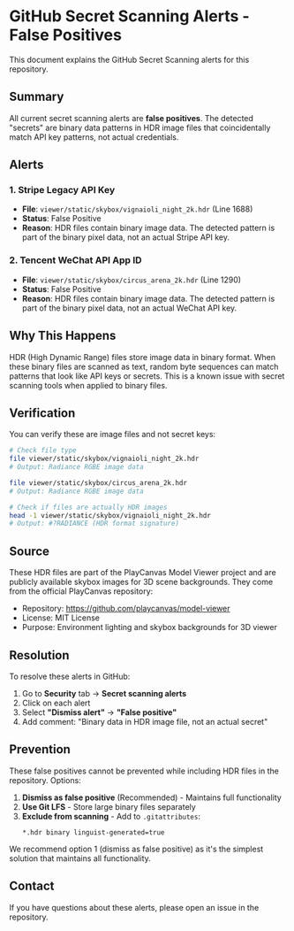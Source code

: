 # GitHub Secret Scanning Alerts - False Positives

This document explains the GitHub Secret Scanning alerts for this repository.

## Summary

All current secret scanning alerts are **false positives**. The detected "secrets" are binary data patterns in HDR image files that coincidentally match API key patterns, not actual credentials.

## Alerts

### 1. Stripe Legacy API Key
- **File**: `viewer/static/skybox/vignaioli_night_2k.hdr` (Line 1688)
- **Status**: False Positive
- **Reason**: HDR files contain binary image data. The detected pattern is part of the binary pixel data, not an actual Stripe API key.

### 2. Tencent WeChat API App ID
- **File**: `viewer/static/skybox/circus_arena_2k.hdr` (Line 1290)
- **Status**: False Positive
- **Reason**: HDR files contain binary image data. The detected pattern is part of the binary pixel data, not an actual WeChat API key.

## Why This Happens

HDR (High Dynamic Range) files store image data in binary format. When these binary files are scanned as text, random byte sequences can match patterns that look like API keys or secrets. This is a known issue with secret scanning tools when applied to binary files.

## Verification

You can verify these are image files and not secret keys:

```bash
# Check file type
file viewer/static/skybox/vignaioli_night_2k.hdr
# Output: Radiance RGBE image data

file viewer/static/skybox/circus_arena_2k.hdr
# Output: Radiance RGBE image data

# Check if files are actually HDR images
head -1 viewer/static/skybox/vignaioli_night_2k.hdr
# Output: #?RADIANCE (HDR format signature)
```

## Source

These HDR files are part of the PlayCanvas Model Viewer project and are publicly available skybox images for 3D scene backgrounds. They come from the official PlayCanvas repository:

- Repository: https://github.com/playcanvas/model-viewer
- License: MIT License
- Purpose: Environment lighting and skybox backgrounds for 3D viewer

## Resolution

To resolve these alerts in GitHub:

1. Go to **Security** tab → **Secret scanning alerts**
2. Click on each alert
3. Select **"Dismiss alert"** → **"False positive"**
4. Add comment: "Binary data in HDR image file, not an actual secret"

## Prevention

These false positives cannot be prevented while including HDR files in the repository. Options:

1. **Dismiss as false positive** (Recommended) - Maintains full functionality
2. **Use Git LFS** - Store large binary files separately
3. **Exclude from scanning** - Add to `.gitattributes`:
   ```
   *.hdr binary linguist-generated=true
   ```

We recommend option 1 (dismiss as false positive) as it's the simplest solution that maintains all functionality.

## Contact

If you have questions about these alerts, please open an issue in the repository.
